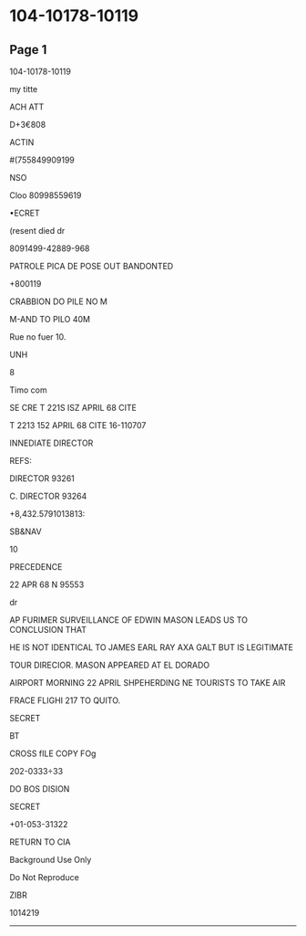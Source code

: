 # 104-10178-10119

## Page 1

104-10178-10119

my titte

ACH ATT

D+3€808

ACTIN

#(755849909199

NSO

Cloo 80998559619

•ECRET

(resent died dr

8091499-42889-968

PATROLE PICA DE POSE OUT BANDONTED

+800119

CRABBION DO PILE NO M

M-AND TO PILO 40M

Rue no fuer 10.

UNH

8

Timo com

SE CRE T 221S ISZ APRIL 68 CITE

T 2213 152 APRIL 68 CITE 16-110707

INNEDIATE DIRECTOR

REFS:

DIRECTOR 93261

C. DIRECTOR 93264

+8,432.5791013813:

SB&NAV

10

PRECEDENCE

22 APR 68 N 95553

dr

AP FURIMER SURVEILLANCE OF EDWIN MASON LEADS US TO CONCLUSION THAT

HE IS NOT IDENTICAL TO JAMES EARL RAY AXA GALT BUT IS LEGITIMATE

TOUR DIRECIOR. MASON APPEARED AT EL DORADO

AIRPORT MORNING 22 APRIL SHPEHERDING NE TOURISTS TO TAKE AIR

FRACE FLIGHI 217 TO QUITO.

SECRET

BT

CROSS fILE COPY FOg

202-0333÷33

DO BOS DISION

SECRET

+01-053-31322

RETURN TO CIA

Background Use Only

Do Not Reproduce

ZIBR

1014219

---

